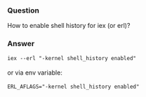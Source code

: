 ### Question
How to enable shell history for iex (or erl)?


### Answer
`iex --erl "-kernel shell_history enabled"`\
\
or via env variable:\
\
`ERL_AFLAGS="-kernel shell_history enabled"`


